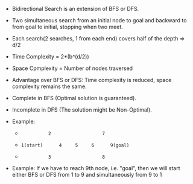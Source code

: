 - Bidirectional Search is an extension of BFS or DFS.
- Two simultaneous search from an initial node to goal and backward to from goal to initial, stopping when two meet.
- Each search(2 searches, 1 from each end) covers half of the depth => d/2
- Time Complexity = 2*(b^(d/2))
- Space Cpmplexity = Number of nodes traversed
- Advantage over BFS or DFS: Time complexity is reduced, space complexity remains the same.
- Complete in BFS (Optimal solution is guaranteed).
- Incomplete in DFS (The solution might be Non-Optimal).
- Example:



  
  *               2                   7
  *     1(start)      4     5     6      9(goal)
  *               3                   8

- Example: If we have to reach 9th node, i.e. "goal", then we will start either BFS or DFS from 1 to 9 and simultaneously from 9 to 1
  
